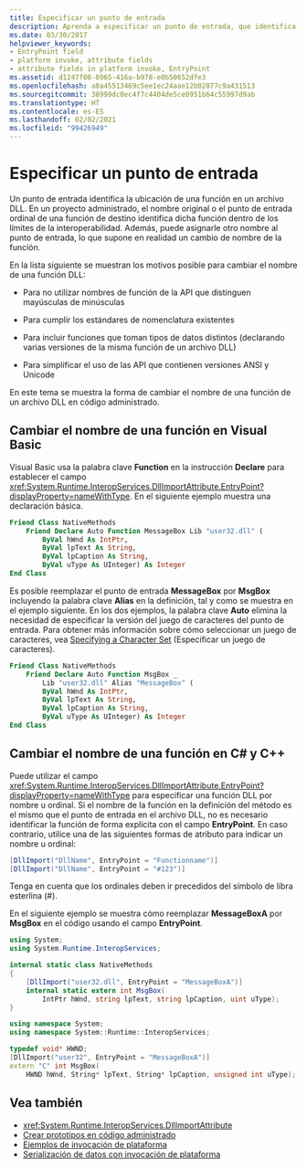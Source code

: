 ```yaml
---
title: Especificar un punto de entrada
description: Aprenda a especificar un punto de entrada, que identifica la ubicación de una función en un archivo DLL. Puede cambiar el nombre de la función si asigna el punto de entrada a otro nombre.
ms.date: 03/30/2017
helpviewer_keywords:
- EntryPoint field
- platform invoke, attribute fields
- attribute fields in platform invoke, EntryPoint
ms.assetid: d1247f08-0965-416a-b978-e0b50652dfe3
ms.openlocfilehash: a8a45513469c5ee1ec24aae12b02877c9a431513
ms.sourcegitcommit: 38999dc0ec4f7c4404de5ce0951b64c55997d9ab
ms.translationtype: HT
ms.contentlocale: es-ES
ms.lasthandoff: 02/02/2021
ms.locfileid: "99426949"
---
```

# <a name="specifying-an-entry-point"></a>Especificar un punto de entrada

Un punto de entrada identifica la ubicación de una función en un archivo DLL. En un proyecto administrado, el nombre original o el punto de entrada ordinal de una función de destino identifica dicha función dentro de los límites de la interoperabilidad. Además, puede asignarle otro nombre al punto de entrada, lo que supone en realidad un cambio de nombre de la función.  
  
 En la lista siguiente se muestran los motivos posible para cambiar el nombre de una función DLL:  
  
- Para no utilizar nombres de función de la API que distinguen mayúsculas de minúsculas  
  
- Para cumplir los estándares de nomenclatura existentes  
  
- Para incluir funciones que toman tipos de datos distintos (declarando varias versiones de la misma función de un archivo DLL)  
  
- Para simplificar el uso de las API que contienen versiones ANSI y Unicode  
  
 En este tema se muestra la forma de cambiar el nombre de una función de un archivo DLL en código administrado.  
  
## <a name="renaming-a-function-in-visual-basic"></a>Cambiar el nombre de una función en Visual Basic  

Visual Basic usa la palabra clave **Function** en la instrucción **Declare** para establecer el campo <xref:System.Runtime.InteropServices.DllImportAttribute.EntryPoint?displayProperty=nameWithType>. En el siguiente ejemplo muestra una declaración básica.  
  
```vb
Friend Class NativeMethods
    Friend Declare Auto Function MessageBox Lib "user32.dll" (
        ByVal hWnd As IntPtr,
        ByVal lpText As String,
        ByVal lpCaption As String,
        ByVal uType As UInteger) As Integer
End Class
```
  
Es posible reemplazar el punto de entrada **MessageBox** por **MsgBox** incluyendo la palabra clave **Alias** en la definición, tal y como se muestra en el ejemplo siguiente. En los dos ejemplos, la palabra clave **Auto** elimina la necesidad de especificar la versión del juego de caracteres del punto de entrada. Para obtener más información sobre cómo seleccionar un juego de caracteres, vea [Specifying a Character Set](specifying-a-character-set.md) (Especificar un juego de caracteres).  
  
```vb
Friend Class NativeMethods
    Friend Declare Auto Function MsgBox _
        Lib "user32.dll" Alias "MessageBox" (
        ByVal hWnd As IntPtr,
        ByVal lpText As String,
        ByVal lpCaption As String,
        ByVal uType As UInteger) As Integer
End Class
```
  
## <a name="renaming-a-function-in-c-and-c"></a>Cambiar el nombre de una función en C# y C++  

 Puede utilizar el campo <xref:System.Runtime.InteropServices.DllImportAttribute.EntryPoint?displayProperty=nameWithType> para especificar una función DLL por nombre u ordinal. Si el nombre de la función en la definición del método es el mismo que el punto de entrada en el archivo DLL, no es necesario identificar la función de forma explícita con el campo **EntryPoint**. En caso contrario, utilice una de las siguientes formas de atributo para indicar un nombre u ordinal:  
  
```csharp
[DllImport("DllName", EntryPoint = "Functionname")]
[DllImport("DllName", EntryPoint = "#123")]
```
  
 Tenga en cuenta que los ordinales deben ir precedidos del símbolo de libra esterlina (#).  
  
 En el siguiente ejemplo se muestra cómo reemplazar **MessageBoxA** por **MsgBox** en el código usando el campo **EntryPoint**.  
  
```csharp
using System;
using System.Runtime.InteropServices;

internal static class NativeMethods
{
    [DllImport("user32.dll", EntryPoint = "MessageBoxA")]
    internal static extern int MsgBox(
        IntPtr hWnd, string lpText, string lpCaption, uint uType);
}
```
  
```cpp
using namespace System;
using namespace System::Runtime::InteropServices;

typedef void* HWND;
[DllImport("user32", EntryPoint = "MessageBoxA")]
extern "C" int MsgBox(
    HWND hWnd, String* lpText, String* lpCaption, unsigned int uType);
```
  
## <a name="see-also"></a>Vea también

- <xref:System.Runtime.InteropServices.DllImportAttribute>
- [Crear prototipos en código administrado](creating-prototypes-in-managed-code.md)
- [Ejemplos de invocación de plataforma](platform-invoke-examples.md)
- [Serialización de datos con invocación de plataforma](marshaling-data-with-platform-invoke.md)
